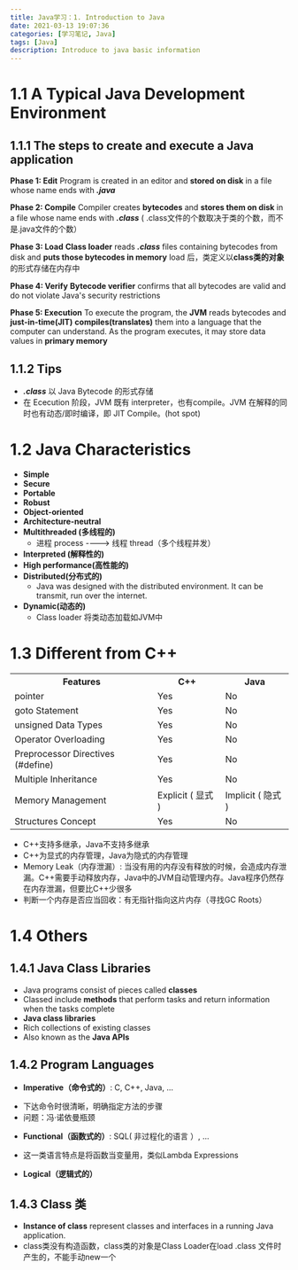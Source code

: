 ```yaml
---
title: Java学习：1. Introduction to Java
date: 2021-03-13 19:07:36
categories: [学习笔记, Java]
tags: [Java]
description: Introduce to java basic information
---
```


# 1.1 A Typical Java Development Environment

## 1.1.1 The steps to create and execute a Java application

**Phase 1: Edit**
Program is created in an editor and **stored on disk** in a file whose name ends with ***.java***

**Phase 2: Compile**
Compiler creates **bytecodes** and **stores them on disk** in a file whose name ends with ***.class*** ( .class文件的个数取决于类的个数，而不是.java文件的个数）

**Phase 3: Load**
**Class loader** reads ***.class*** files containing bytecodes from disk and **puts those bytecodes in memory**
load 后，类定义以**class类的对象**的形式存储在内存中

**Phase 4: Verify**
**Bytecode verifier** confirms that all bytecodes are valid and do not violate Java's security restrictions

**Phase 5: Execution**
To execute the program, the **JVM** reads bytecodes and **just-in-time(JIT)** **compiles(translates)** them into a language that the computer can understand. As the program executes, it may store data values in **primary memory**

## 1.1.2 Tips

- ***.class*** 以 Java Bytecode 的形式存储
- 在 Ececution 阶段，JVM 既有 interpreter，也有compile。JVM 在解释的同时也有动态/即时编译，即 JIT Compile。(hot spot)

# 1.2 Java Characteristics

- **Simple**
- **Secure**
- **Portable**
- **Robust**
- **Object-oriented**
- **Architecture-neutral**
- **Multithreaded (多线程的)**
  - 进程 process ----&gt; 线程 thread（多个线程并发）
- **Interpreted (解释性的)**
- **High performance(高性能的)**
- **Distributed(分布式的)**
  - Java was designed with the distributed environment. It can be transmit, run over the internet.
- **Dynamic(动态的)**
  - Class loader 将类动态加载如JVM中

# 1.3 Different from C++

<table>
<tbody>
<tr>
<th>Features</th>
<th>C++</th>
<th>Java</th>
</tr>
<tr>
<td>pointer</td>
<td>Yes</td>
<td>No</td>
</tr>
<tr>
<td>goto Statement</td>
<td>Yes</td>
<td>No</td>
</tr>
<tr>
<td>unsigned Data Types</td>
<td>Yes</td>
<td>No</td>
</tr>
<tr>
<td>Operator Overloading</td>
<td>Yes</td>
<td>No</td>
</tr>
<tr>
<td>Preprocessor Directives (#define)</td>
<td>Yes</td>
<td>No</td>
</tr>
<tr>
<td>Multiple Inheritance</td>
<td>Yes</td>
<td>No</td>
</tr>
<tr>
<td>Memory Management</td>
<td>Explicit ( 显式 )</td>
<td>Implicit ( 隐式 )</td>
</tr>
<tr>
<td>Structures Concept</td>
<td>Yes</td>
<td>No</td>
</tr>
</tbody>
</table>

- C++支持多继承，Java不支持多继承
- C++为显式的内存管理，Java为隐式的内存管理
- Memory Leak（内存泄漏）: 当没有用的内存没有释放的时候，会造成内存泄漏。C++需要手动释放内存，Java中的JVM自动管理内存。Java程序仍然存在内存泄漏，但要比C++少很多
- 判断一个内存是否应当回收：有无指针指向这片内存（寻找GC Roots）

# 1.4 Others

## 1.4.1 Java Class Libraries

- Java programs consist of pieces called **classes**
- Classed include **methods** that perform tasks and return information when the tasks complete
- **Java class libraries**
- Rich collections of existing classes
- Also known as the **Java APIs**

## 1.4.2 Program Languages

- **Imperative（命令式的）**: C, C++, Java, ...

* 下达命令时很清晰，明确指定方法的步骤
* 问题：冯·诺依曼瓶颈

- **Functional（函数式的）**: SQL( 非过程化的语言 ）, ...

* 这一类语言特点是将函数当变量用，类似Lambda Expressions

- **Logical（逻辑式的）**

## 1.4.3 Class 类

- **Instance of class** represent classes and interfaces in a running Java application.
- class类没有构造函数，class类的对象是Class Loader在load .class 文件时产生的，不能手动new一个